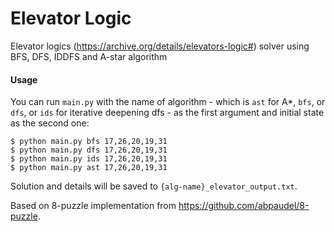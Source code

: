 # Elevator Logic
Elevator logics (https://archive.org/details/elevators-logic#) solver using BFS, DFS, IDDFS and A-star algorithm
     
#### Usage
You can run `main.py` with the name of algorithm - which is `ast` for A*, `bfs`, or `dfs`, or `ids` for iterative deepening dfs - as the first argument and initial state as the second one:

```
$ python main.py bfs 17,26,20,19,31
$ python main.py dfs 17,26,20,19,31
$ python main.py ids 17,26,20,19,31
$ python main.py ast 17,26,20,19,31
```

Solution and details will be saved to ```{alg-name}_elevator_output.txt```.

Based on 8-puzzle implementation from https://github.com/abpaudel/8-puzzle.
